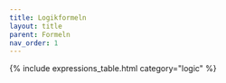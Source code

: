```yaml
---
title: Logikformeln
layout: title
parent: Formeln
nav_order: 1
---
```


{% include expressions_table.html category="logic" %}